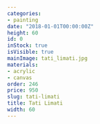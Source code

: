 ```yaml
---
categories:
- painting
date: "2018-01-01T00:00:00Z"
height: 60
id: 0
inStock: true
isVisible: true
mainImage: tati_limati.jpg
materials:
- acrylic
- canvas
order: 246
price: 950
slug: tati-limati
title: Tati Limati
width: 60
---
```


